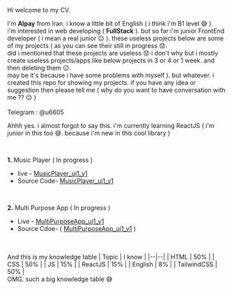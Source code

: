 Hi welcome to my CV.

I'm **Alpay**  from Iran. i know a little bit of English ( i think i'm B1 level  😅 ). <br>i'm interested in web developing  ( **FullStack** ). 
but so far i'm junior FrontEnd developer ( i mean a real junior 😐 ). these useless projects below are some of my projects ( as you  can see their still in progress 😟.<br> did i mentioned that these projects are useless 😟 i don't why but i mostly create useless projects/apps like below projects in 3 or 4 or 1 week. and then deleting them  😐.<br> may be it's because i have some problems with myself ).
but whatever.
i created this repo for showing my projects. if you have any idea or suggestion then please tell me ( why do you want to have conversation with me ?? 😔 )
<br><br>
Telegram : @u6605

Ahhh yes. i almost forgot to say this.  i'm currently learning ReactJS ( i'm junior in this too 😅. because i'm new in this cool library )

<br>

**1.** Music Player ( In progress )

 - live - [MusicPlayer_ui1_v1 ](https://gitfname.github.io/music-player-ui1-v1/) 
 - Source Code- [MusicPlayer_ui1_v1](https://github.com/gitfname/music-player-ui1-v1) 

<br>

**2.** Multi Purpose App ( In progress )

 - Live - [MultiPurposeApp_ui1_v1](https://majestic-malasada-8ab165.netlify.app/)
 - Source Cdoe- ( [MultiPurposeApp_ui1_v1](https://github.com/gitfname/app_ui_3) )

<br><br>
And this is my knowledge table
| Topic | I know |
|--|--|
| HTML | 50% |
| CSS | 50% |
| JS | 15% |
| ReactJS | 15% |
| English | 8% |
| TailwindCSS | 50% |
<br>
OMG. such a big knowledge table 😅
